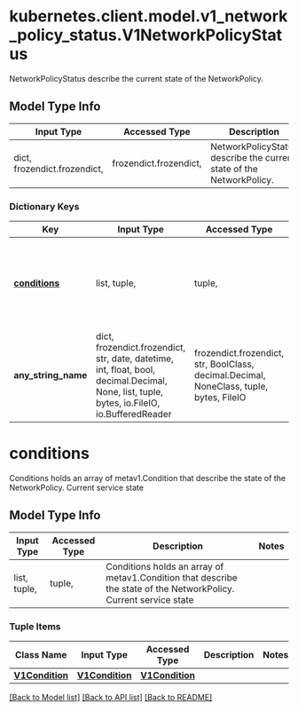 # kubernetes.client.model.v1_network_policy_status.V1NetworkPolicyStatus

NetworkPolicyStatus describe the current state of the NetworkPolicy.

## Model Type Info
Input Type | Accessed Type | Description | Notes
------------ | ------------- | ------------- | -------------
dict, frozendict.frozendict,  | frozendict.frozendict,  | NetworkPolicyStatus describe the current state of the NetworkPolicy. | 

### Dictionary Keys
Key | Input Type | Accessed Type | Description | Notes
------------ | ------------- | ------------- | ------------- | -------------
**[conditions](#conditions)** | list, tuple,  | tuple,  | Conditions holds an array of metav1.Condition that describe the state of the NetworkPolicy. Current service state | [optional] 
**any_string_name** | dict, frozendict.frozendict, str, date, datetime, int, float, bool, decimal.Decimal, None, list, tuple, bytes, io.FileIO, io.BufferedReader | frozendict.frozendict, str, BoolClass, decimal.Decimal, NoneClass, tuple, bytes, FileIO | any string name can be used but the value must be the correct type | [optional]

# conditions

Conditions holds an array of metav1.Condition that describe the state of the NetworkPolicy. Current service state

## Model Type Info
Input Type | Accessed Type | Description | Notes
------------ | ------------- | ------------- | -------------
list, tuple,  | tuple,  | Conditions holds an array of metav1.Condition that describe the state of the NetworkPolicy. Current service state | 

### Tuple Items
Class Name | Input Type | Accessed Type | Description | Notes
------------- | ------------- | ------------- | ------------- | -------------
[**V1Condition**](V1Condition.md) | [**V1Condition**](V1Condition.md) | [**V1Condition**](V1Condition.md) |  | 

[[Back to Model list]](../../README.md#documentation-for-models) [[Back to API list]](../../README.md#documentation-for-api-endpoints) [[Back to README]](../../README.md)

